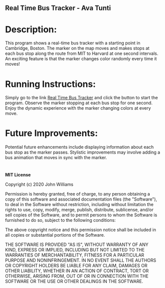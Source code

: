## Real Time Bus Tracker - Ava Tunti
# Description:
This program shows a real-time bus tracker with a starting point in Cambridge, Boston. The marker on the map moves and makes stops at each bus stop along the route from MIT to Harvard at one second intervals. An exciting feature is that the marker changes color randomly every time it moves!

# Running Instructions:
Simply go to the link [Real Time Bus Tracker](https://ava-tunti.github.io/real-time-bus-tracker) and click the button to start the program. Observe the marker stopping at each bus stop for one second. Enjoy the dynamic experience with the marker changing colors at every move.

# Future Improvements:
Potential future enhancements include displaying information about each bus stop as the marker passes. Stylistic improvements may involve adding a bus animation that moves in sync with the marker.

#
**MIT License**

Copyright (c) 2020 John Williams

Permission is hereby granted, free of charge, to any person obtaining a copy
of this software and associated documentation files (the "Software"), to deal
in the Software without restriction, including without limitation the rights
to use, copy, modify, merge, publish, distribute, sublicense, and/or sell
copies of the Software, and to permit persons to whom the Software is
furnished to do so, subject to the following conditions:

The above copyright notice and this permission notice shall be included in all
copies or substantial portions of the Software.

THE SOFTWARE IS PROVIDED "AS IS", WITHOUT WARRANTY OF ANY KIND, EXPRESS OR
IMPLIED, INCLUDING BUT NOT LIMITED TO THE WARRANTIES OF MERCHANTABILITY,
FITNESS FOR A PARTICULAR PURPOSE AND NONINFRINGEMENT. IN NO EVENT SHALL THE
AUTHORS OR COPYRIGHT HOLDERS BE LIABLE FOR ANY CLAIM, DAMAGES OR OTHER
LIABILITY, WHETHER IN AN ACTION OF CONTRACT, TORT OR OTHERWISE, ARISING FROM,
OUT OF OR IN CONNECTION WITH THE SOFTWARE OR THE USE OR OTHER DEALINGS IN THE
SOFTWARE.
